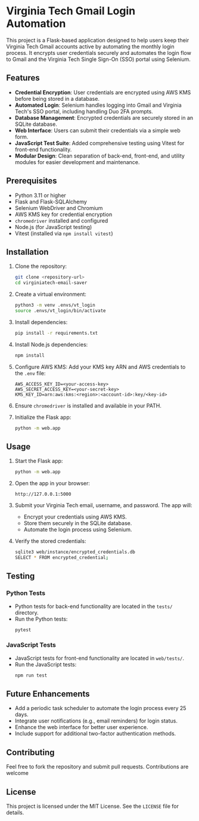 # Virginia Tech Gmail Login Automation

This project is a Flask-based application designed to help users keep their Virginia Tech Gmail accounts active by automating the monthly login process. It encrypts user credentials securely and automates the login flow to Gmail and the Virginia Tech Single Sign-On (SSO) portal using Selenium.

## Features

- **Credential Encryption**: User credentials are encrypted using AWS KMS before being stored in a database.
- **Automated Login**: Selenium handles logging into Gmail and Virginia Tech's SSO portal, including handling Duo 2FA prompts.
- **Database Management**: Encrypted credentials are securely stored in an SQLite database.
- **Web Interface**: Users can submit their credentials via a simple web form.
- **JavaScript Test Suite**: Added comprehensive testing using Vitest for front-end functionality.
- **Modular Design**: Clean separation of back-end, front-end, and utility modules for easier development and maintenance.

## Prerequisites

- Python 3.11 or higher
- Flask and Flask-SQLAlchemy
- Selenium WebDriver and Chromium
- AWS KMS key for credential encryption
- `chromedriver` installed and configured
- Node.js (for JavaScript testing)
- Vitest (installed via `npm install vitest`)

## Installation

1. Clone the repository:
   ```bash
   git clone <repository-url>
   cd virginiatech-email-saver
   ```

2. Create a virtual environment:
   ```bash
   python3 -m venv .envs/vt_login
   source .envs/vt_login/bin/activate
   ```

3. Install dependencies:
   ```bash
   pip install -r requirements.txt
   ```

4. Install Node.js dependencies:
   ```bash
   npm install
   ```

5. Configure AWS KMS:
   Add your KMS key ARN and AWS credentials to the `.env` file:
   ```
   AWS_ACCESS_KEY_ID=<your-access-key>
   AWS_SECRET_ACCESS_KEY=<your-secret-key>
   KMS_KEY_ID=arn:aws:kms:<region>:<account-id>:key/<key-id>
   ```

6. Ensure `chromedriver` is installed and available in your PATH.

7. Initialize the Flask app:
   ```bash
   python -m web.app
   ```

## Usage

1. Start the Flask app:
   ```bash
   python -m web.app
   ```

2. Open the app in your browser:
   ```
   http://127.0.0.1:5000
   ```

3. Submit your Virginia Tech email, username, and password. The app will:
   - Encrypt your credentials using AWS KMS.
   - Store them securely in the SQLite database.
   - Automate the login process using Selenium.

4. Verify the stored credentials:
   ```bash
   sqlite3 web/instance/encrypted_credentials.db
   SELECT * FROM encrypted_credential;
   ```

## Testing

### Python Tests
- Python tests for back-end functionality are located in the `tests/` directory.
- Run the Python tests:
   ```bash
   pytest
   ```

### JavaScript Tests
- JavaScript tests for front-end functionality are located in `web/tests/`.
- Run the JavaScript tests:
   ```bash
   npm run test
   ```

## Future Enhancements

- Add a periodic task scheduler to automate the login process every 25 days.
- Integrate user notifications (e.g., email reminders) for login status.
- Enhance the web interface for better user experience.
- Include support for additional two-factor authentication methods.

## Contributing

Feel free to fork the repository and submit pull requests. Contributions are welcome

## License

This project is licensed under the MIT License. See the `LICENSE` file for details.